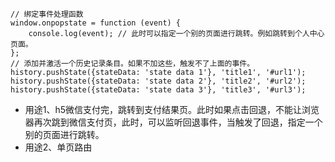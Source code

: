 ```
// 绑定事件处理函数
window.onpopstate = function (event) {
    console.log(event); // 此时可以指定一个别的页面进行跳转。例如跳转到个人中心页面。
};
// 添加并激活一个历史记录条目。如果不加这些，触发不了上面的事件。
history.pushState({stateData: 'state data 1'}, 'title1', '#url1');
history.pushState({stateData: 'state data 2'}, 'title2', '#url2');
history.pushState({stateData: 'state data 3'}, 'title3', '#url3');
```
* 用途1、h5微信支付完，跳转到支付结果页。此时如果点击回退，不能让浏览器再次跳到微信支付页，此时，可以监听回退事件，当触发了回退，指定一个别的页面进行跳转。
* 用途2、单页路由
